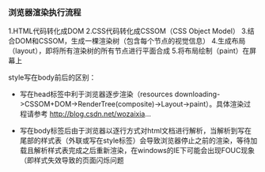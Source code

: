

### 浏览器渲染执行流程 

1.HTML代码转化成DOM
2.CSS代码转化成CSSOM（CSS Object Model）
3.结合DOM和CSSOM，生成一棵渲染树（包含每个节点的视觉信息）
4.生成布局（layout），即将所有渲染树的所有节点进行平面合成
5.将布局绘制（paint）在屏幕上

style写在body前后的区别：

* 写在head标签中利于浏览器逐步渲染（resources downloading->CSSOM+DOM->RenderTree(composite)->Layout->paint）。具体渲染过程请参考
http://blog.csdn.net/wozaixia...

* 写在body标签后由于浏览器以逐行方式对html文档进行解析，当解析到写在尾部的样式表（外联或写在style标签）会导致浏览器停止之前的渲染，等待加载且解析样式表完成之后重新渲染，在windows的IE下可能会出现FOUC现象（即样式失效导致的页面闪烁问题